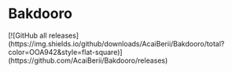 <h1>Bakdooro</h1>
[![GitHub all releases](https://img.shields.io/github/downloads/AcaiBerii/Bakdooro/total?color=OOA942&style=flat-square)](https://github.com/AcaiBerii/Bakdooro/releases)
